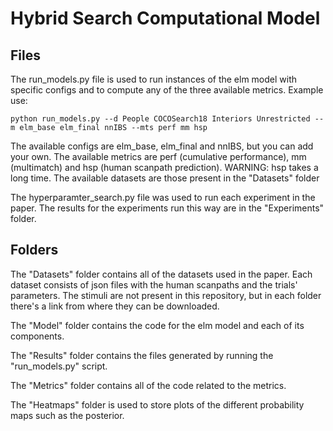 # Hybrid Search Computational Model
## Files
The run_models.py file is used to run instances of the elm model with specific configs and to compute any of the three available metrics.
Example use:
```
python run_models.py --d People COCOSearch18 Interiors Unrestricted --m elm_base elm_final nnIBS --mts perf mm hsp
```
The available configs are elm_base, elm_final and nnIBS, but you can add your own.
The available metrics are perf (cumulative performance), mm (multimatch) and hsp (human scanpath prediction). WARNING: hsp takes a long time.
The available datasets are those present in the "Datasets" folder


The hyperparamter_search.py file was used to run each experiment in the paper. The results for the experiments run this way are in the "Experiments" folder.
## Folders
The "Datasets" folder contains all of the datasets used in the paper. Each dataset consists of json files with the human scanpaths and the trials' parameters. The stimuli are not present in this repository, but in each folder there's a link from where they can be downloaded.

The "Model" folder contains the code for the elm model and each of its components.

The "Results" folder contains the files generated by running the "run_models.py" script.

The "Metrics" folder contains all of the code related to the metrics.

The "Heatmaps" folder is used to store plots of the different probability maps such as the posterior.
